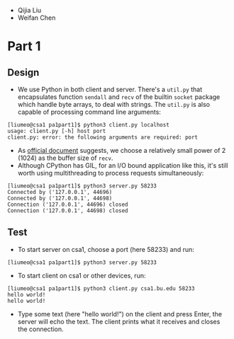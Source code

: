 * Qijia Liu
* Weifan Chen
# Part 1
## Design
* We use Python in both client and server. There's a `util.py` that encapsulates function `sendall` and `recv` of the builtin `socket` package which handle byte arrays, to deal with strings. The `util.py` is also capable of processing command line arguments:
```
[liumeo@csa1 pa1part1]$ python3 client.py localhost
usage: client.py [-h] host port
client.py: error: the following arguments are required: port
```
* As [official document](https://docs.python.org/3/library/socket.html) suggests, we choose a relatively small power of 2 (1024) as the buffer size of `recv`.
* Although CPython has GIL, for an I/O bound application like this, it's still worth using multithreading to process requests simultaneously:
```
[liumeo@csa1 pa1part1]$ python3 server.py 58233
Connected by ('127.0.0.1', 44696)
Connected by ('127.0.0.1', 44698)
Connection ('127.0.0.1', 44696) closed
Connection ('127.0.0.1', 44698) closed
```
## Test
* To start server on csa1, choose a port (here 58233) and run:
```
[liumeo@csa1 pa1part1]$ python3 server.py 58233
```
* To start client on csa1 or other devices, run:
```
[liumeo@csa1 pa1part1]$ python3 client.py csa1.bu.edu 58233
hello world!
hello world!
```
* Type some text (here "hello world!") on the client and press Enter, the server will echo the text. The client prints what it receives and closes the connection.
